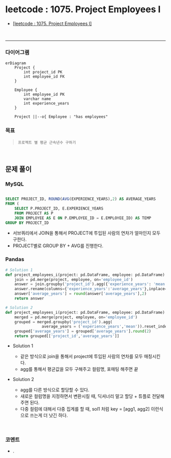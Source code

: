 # leetcode : 1075. Project Employees I
* [[leetcode : 1075. Project Employees I]](https://leetcode.com/problems/project-employees-i/description/)
<br>

---

### **다이어그램**
```mermaid
erDiagram
    Project {
        int project_id PK
        int employee_id FK
    }

    Employee {
        int employee_id PK
        varchar name
        int experience_years
    }

    Project ||--o{ Employee : "has employees"

```

### **목표**
> `프로젝트 별 평균 근속년수 구하기`


<br>

## 문제 풀이

### **MySQL**
```SQL

SELECT PROJECT_ID, ROUND(AVG(EXPERIENCE_YEARS),2) AS AVERAGE_YEARS
FROM (
    SELECT P.PROJECT_ID, E.EXPERIENCE_YEARS
    FROM PROJECT AS P
    JOIN EMPLOYEE AS E ON P.EMPLOYEE_ID = E.EMPLOYEE_ID) AS TEMP
GROUP BY PROJECT_ID
```

* 서브쿼리에서 JOIN을 통해서 PROJECT에 투입된 사람의 연차가 얼마인지 모두 구한다.
* PROJECT별로 GROUP BY + AVG를 진행한다.
  
### **Pandas**
```python
# Solution 1
def project_employees_i(project: pd.DataFrame, employee: pd.DataFrame) -> pd.DataFrame:
    join = pd.merge(project, employee, on='employee_id')
    answer = join.groupby('project_id').agg({'experience_years': 'mean'}).reset_index()
    answer.rename(columns={'experience_years':'average_years'},inplace=True)
    answer['average_years'] = round(answer['average_years'],2)
    return answer

# Solution 2
def project_employees_i(project: pd.DataFrame, employee: pd.DataFrame) -> pd.DataFrame:
    merged = pd.merge(project, employee, on='employee_id')
    grouped = merged.groupby('project_id').agg(
                average_years = ('experience_years','mean')).reset_index()
    grouped['average_years'] = grouped['average_years'].round(2)
    return grouped[['project_id','average_years']]
```

* Solution 1
  * 같은 방식으로 join을 통해서 project에 투입된 사람의 연차를 모두 매칭시킨다.
  * agg를 통해서 평균값을 모두 구해주고 컬럼명, 포매팅 해주면 끝
  
* Solution 2
  * agg를 다른 방식으로 할당할 수 있다.
  * 새로운 컬럼명을 지정하면서 변환시킬 때, 딕셔너리 말고 할당 + 튜플로 전달해주면 된다.
  * 다중 컬럼에 대해서 다중 집계를 할 때, sol1 처럼 key = [agg1, agg2] 이런식으로 쓰는게 더 낫긴 하다.
    
<br>

### **코멘트**
* .
